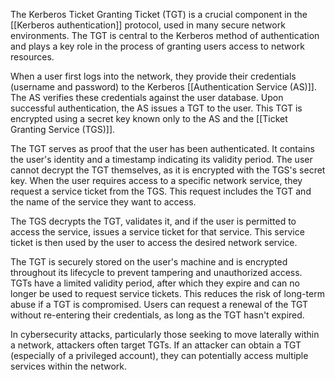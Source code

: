 The Kerberos Ticket Granting Ticket (TGT) is a crucial component in the [[Kerberos authentication]] protocol, used in many secure network environments. The TGT is central to the Kerberos method of authentication and plays a key role in the process of granting users access to network resources.

When a user first logs into the network, they provide their credentials (username and password) to the Kerberos [[Authentication Service (AS)]]. The AS verifies these credentials against the user database. Upon successful authentication, the AS issues a TGT to the user. This TGT is encrypted using a secret key known only to the AS and the [[Ticket Granting Service (TGS)]].

The TGT serves as proof that the user has been authenticated. It contains the user's identity and a timestamp indicating its validity period. The user cannot decrypt the TGT themselves, as it is encrypted with the TGS's secret key. When the user requires access to a specific network service, they request a service ticket from the TGS. This request includes the TGT and the name of the service they want to access.

The TGS decrypts the TGT, validates it, and if the user is permitted to access the service, issues a service ticket for that service. This service ticket is then used by the user to access the desired network service.

The TGT is securely stored on the user's machine and is encrypted throughout its lifecycle to prevent tampering and unauthorized access. TGTs have a limited validity period, after which they expire and can no longer be used to request service tickets. This reduces the risk of long-term abuse if a TGT is compromised. Users can request a renewal of the TGT without re-entering their credentials, as long as the TGT hasn't expired.

In cybersecurity attacks, particularly those seeking to move laterally within a network, attackers often target TGTs. If an attacker can obtain a TGT (especially of a privileged account), they can potentially access multiple services within the network. 